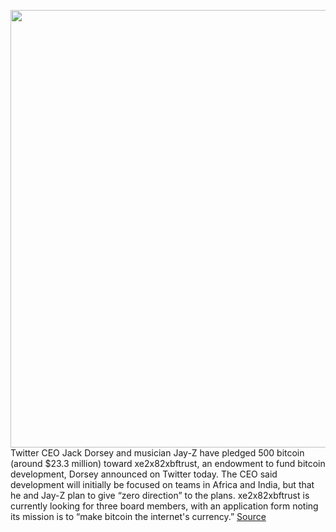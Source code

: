 <img src='https://cdn.vox-cdn.com/thumbor/TI1dDGxuOCltPA2k4U6op452jHw=/0x0:7360x4912/1200x800/filters:focal(3092x1868:4268x3044)/cdn.vox-cdn.com/uploads/chorus_image/image/68809625/1231114549.0.jpg' width='700px' /><br/>
Twitter CEO Jack Dorsey and musician Jay-Z have pledged 500 bitcoin (around $23.3 million) toward xe2x82xbftrust, an endowment to fund bitcoin development, Dorsey announced on Twitter today. The CEO said development will initially be focused on teams in Africa and India, but that he and Jay-Z plan to give “zero direction” to the plans. xe2x82xbftrust is currently looking for three board members, with an application form noting its mission is to “make bitcoin the internet's currency.”
<a href='https://www.theverge.com/2021/2/12/22280005/jack-dorsey-jay-z-bitcoin-development-fund-africa-india'> Source <a/>
